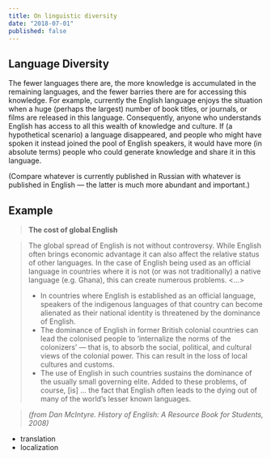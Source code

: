 ```yaml
---
title: On linguistic diversity
date: "2018-07-01"
published: false
---
```


## Language Diversity

The fewer languages there are, the more knowledge is accumulated in the remaining languages, and the fewer barries
there are for accessing this knowledge. For example, currently the English language enjoys the situation when a huge
(perhaps the largest) number of book titles, or journals, or films are released in this language. Consequently,
anyone who understands English has access to all this wealth of knowledge and culture. If (a hypothetical scenario)
a language disappeared, and people who might have spoken it instead joined the pool of English speakers,
it would have more (in absolute terms) people who could generate knowledge and share it in this language.

(Compare whatever is currently published in Russian with whatever is published in English — the latter is much
more abundant and important.)

## Example
> **The cost of global English**

> The global spread of English is not without controversy. While English often brings economic advantage it can also affect the relative status of other languages. In the case of English being used as an official language in countries where it is not (or was not traditionally) a native language (e.g. Ghana), this can create numerous problems. <...>
> - In countries where English is established as an official language, speakers of the indigenous languages of that country can become alienated as their national identity is threatened by the dominance of English.
> - The dominance of English in former British colonial countries can lead the colonised people to ‘internalize the norms of the colonizers’ — that is, to absorb the social, political, and cultural views of the colonial power. This can result in the loss of local cultures and customs.
> - The use of English in such countries sustains the dominance of the usually small governing elite.
> Added to these problems, of course, [is] ... the fact that English often leads to the dying out of many of the world’s lesser known languages.

> _(from Dan McIntyre. History of English: A Resource Book for Students, 2008)_

- translation
- localization
